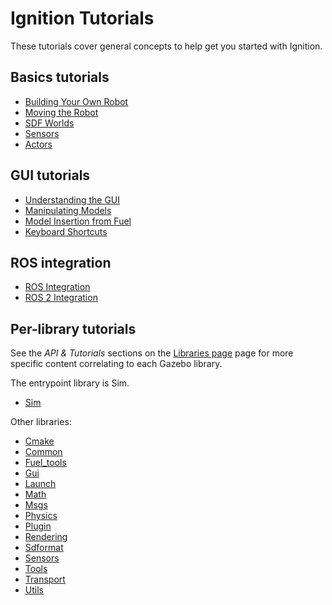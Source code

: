 # Ignition Tutorials

These tutorials cover general concepts to help get you started with Ignition.

## Basics tutorials

* [Building Your Own Robot](building_robot)
* [Moving the Robot](moving_robot)
* [SDF Worlds](sdf_worlds)
* [Sensors](sensors)
* [Actors](actors)

## GUI tutorials

* [Understanding the GUI](gui)
* [Manipulating Models](manipulating_models)
* [Model Insertion from Fuel](fuel_insert)
* [Keyboard Shortcuts](hotkeys)

## ROS integration

* [ROS Integration](ros_integration)
* [ROS 2 Integration](ros2_integration)

## Per-library tutorials

See the *API & Tutorials* sections on the [Libraries page](/libs) page for more specific content correlating to each Gazebo library.

The entrypoint library is Sim.
- [Sim](/api/sim/6/tutorials.html)

Other libraries:
- [Cmake](/api/cmake/2/tutorials.html)
- [Common](/api/common/4/tutorials.html)
- [Fuel_tools](/api/fuel_tools/7/tutorials.html)
- [Gui](/api/gui/6/tutorials.html)
- [Launch](/api/launch/5/tutorials.html)
- [Math](/api/math/6/tutorials.html)
- [Msgs](/api/msgs/8/tutorials.html)
- [Physics](/api/physics/5/tutorials.html)
- [Plugin](/api/plugin/1/tutorials.html)
- [Rendering](/api/rendering/6/tutorials.html)
- [Sdformat](/api/sdformat/12/tutorials.html)
- [Sensors](/api/sensors/6/tutorials.html)
- [Tools](/api/tools/1/tutorials.html)
- [Transport](/api/transport/11/tutorials.html)
- [Utils](/api/utils/1/tutorials.html)
